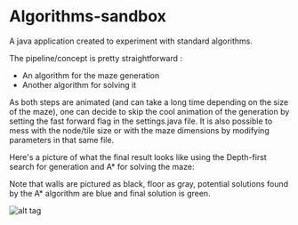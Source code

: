 # Algorithms-sandbox

A java application created to experiment with standard algorithms. 

The pipeline/concept is pretty straightforward : 
- An algorithm for the maze generation
- Another algorithm for solving it

As both steps are animated (and can take a long time depending on the size of the maze), one can decide to skip the cool animation of the generation by setting the fast forward flag in the settings.java file. It is also possible to mess with the node/tile size or with the maze dimensions by modifying parameters in that same file.

Here's a picture of what the final result looks like using the Depth-first search for generation and A* for solving the maze:

Note that walls are pictured as black, floor as gray, potential solutions found by the A* algorithm are blue and final solution is green.


![alt tag](https://raw.githubusercontent.com/frtru/MazeSandbox/master/gen_dfs_sol_astar.jpg)
